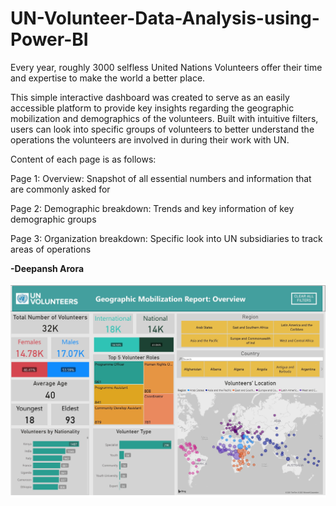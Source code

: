 # UN-Volunteer-Data-Analysis-using-Power-BI
Every year, roughly 3000 selfless United Nations Volunteers offer their time and expertise to make the world a better place.

This simple interactive dashboard was created to serve as an easily accessible platform to provide key insights regarding the geographic mobilization and demographics of the volunteers. Built with intuitive filters, users can look into specific groups of volunteers to better understand the operations the volunteers are involved in during their work with UN.

Content of each page is as follows:

Page 1: Overview: Snapshot of all essential numbers and information that are commonly asked for

Page 2: Demographic breakdown: Trends and key information of key demographic groups

Page 3: Organization breakdown: Specific look into UN subsidiaries to track areas of operations

**-Deepansh Arora**

![](UNDashboard_1.jpg)
